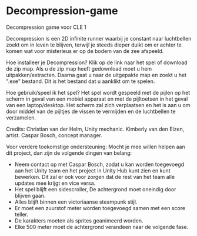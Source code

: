 # Decompression-game
Decompression game voor CLE 1

Decompression is een 2D infinite runner waarbij je constant naar luchtbellen zoekt om in leven te blijven, terwijl je steeds dieper duikt om er achter te komen wat voor misterieus er op de bodem van de zee afspeeld.

Hoe installeer je Decompression?
Klik op de link naar het spel of download de zip map.
Als u de zip map heeft gedownload moet u hem uitpakken/extracten.
Daarna gaat u naar de uitgepakte map en zoekt u het ".exe" bestand.
Dit is het bestand dat u aanklikt om te spelen.

Hoe gebruik/speel ik het spel?
Het spel wordt gespeeld met de pijlen op het scherm in geval van een mobiel apparaat en met de pijltoetsen in het geval van een laptop/desktop.
Het scherm zal zich verplaatsen en het is aan u om door middel van de pijltjes de vissen te vermijden en de luchtbellen te verzamelen.

Credits:
Christian van der Helm, Unity mechanic.
Kimberly van den Elzen, artist.
Caspar Bosch, concept manager.

Voor verdere toekomstige ondersteuning:
Mocht je mee willen helpen aan dit project, dan zijn de volgende dingen van belang:
- Neem contact op met Caspar Bosch, zodat u kan worden toegevoegd aan het Unity team en het project in Unity Hub kunt zien en kunt bewerken. Dit zal er ook voor zorgen dat de rest van het team alle updates mee krijgt en vice versa.
- Het spel blijft een sidescroller, De achtergrond moet oneindig door blijven gaan.
- Alles blijft binnen een victoriaanse steampunk stijl.
- Er moet een zuurstof meter worden toegevoegd samen met een score teller.
- De karakters moeten als sprites geanimeerd worden.
- Elke 500 meter moet de achtergrond verandeen naar de volgende fase.
